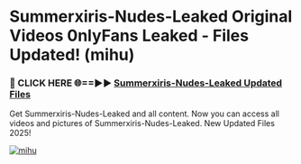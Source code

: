 # Summerxiris-Nudes-Leaked Original Videos 0nlyFans Leaked - Files Updated! (mihu)

<h3>🔴 CLICK HERE 🌐==►► <a href="https://tinyurl.com/4mcuefdz" rel="nofollow">Summerxiris-Nudes-Leaked Updated Files</a></h3>

Get Summerxiris-Nudes-Leaked and all content. Now you can access all videos and pictures of Summerxiris-Nudes-Leaked. New Updated Files 2025!

[![mihu](https://i.imgur.com/StAQSOY.gif)](https://tinyurl.com/4mcuefdz)
